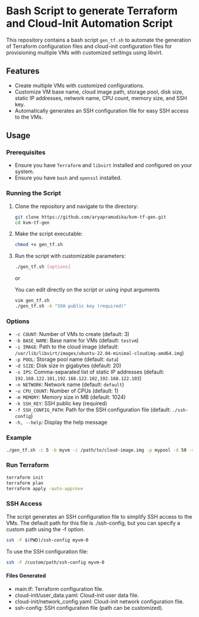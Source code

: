 #  Bash Script to generate Terraform and Cloud-Init Automation Script

This repository contains a bash script `gen_tf.sh` to automate the generation of Terraform configuration files and cloud-init configuration files for provisioning multiple VMs with customized settings using libvirt.

## Features

- Create multiple VMs with customized configurations.
- Customize VM base name, cloud image path, storage pool, disk size, static IP addresses, network name, CPU count, memory size, and SSH key.
- Automatically generates an SSH configuration file for easy SSH access to the VMs.

## Usage

### Prerequisites

- Ensure you have `Terraform` and `libvirt` installed and configured on your system.
- Ensure you have `bash` and `openssl` installed.

### Running the Script

1. Clone the repository and navigate to the directory:

    ```bash
    git clone https://github.com/aryapramudika/kvm-tf-gen.git
    cd kvm-tf-gen
    ```

2. Make the script executable:

    ```bash
    chmod +x gen_tf.sh
    ```

3. Run the script with customizable parameters:

    ```bash
    ./gen_tf.sh [options]
    ```
    
   or

   You can edit directly on the script or using input arguments

    ```bash
    vim gen_tf.sh
    ./gen_tf.sh -k "SSH public key (required)"
    ```

### Options

- `-c COUNT`: Number of VMs to create (default: 3)
- `-b BASE_NAME`: Base name for VMs (default: `testvm`)
- `-i IMAGE`: Path to the cloud image (default: `/var/lib/libvirt/images/ubuntu-22.04-minimal-cloudimg-amd64.img`)
- `-p POOL`: Storage pool name (default: `data`)
- `-d SIZE`: Disk size in gigabytes (default: 20)
- `-s IPS`: Comma-separated list of static IP addresses (default: `192.168.122.101,192.168.122.102,192.168.122.103`)
- `-n NETWORK`: Network name (default: `default`)
- `-u CPU_COUNT`: Number of CPUs (default: 1)
- `-m MEMORY`: Memory size in MB (default: 1024)
- `-k SSH_KEY`: SSH public key (required)
- `-f SSH_CONFIG_PATH`: Path for the SSH configuration file (default: `./ssh-config`)
- `-h, --help`: Display the help message

### Example

```bash
./gen_tf.sh -c 5 -b myvm -i /path/to/cloud-image.img -p mypool -d 50 -s "192.168.122.201,192.168.122.202,192.168.122.203,192.168.122.204,192.168.122.205" -n custom_network -u 2 -m 2048 -k "ssh-rsa AAAAB3NzaC1yc2EAAAABIwAAAQEArF4..." -f /custom/path/ssh-config
```

### Run Terraform

```bash
terraform init
terraform plan
terraform apply -auto-approve
```

### SSH Access
The script generates an SSH configuration file to simplify SSH access to the VMs. The default path for this file is ./ssh-config, but you can specify a custom path using the -f option.

```bash
ssh -F $(PWD)/ssh-config myvm-0
```

To use the SSH configuration file:

```bash
ssh -F /custom/path/ssh-config myvm-0
```

#### Files Generated
* main.tf: Terraform configuration file.
* cloud-init/user_data.yaml: Cloud-init user data file.
* cloud-init/network_config.yaml: Cloud-init network configuration file.
* ssh-config: SSH configuration file (path can be customized).
